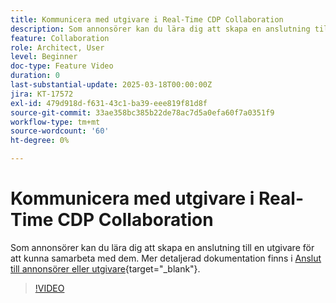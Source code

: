 ```yaml
---
title: Kommunicera med utgivare i Real-Time CDP Collaboration
description: Som annonsörer kan du lära dig att skapa en anslutning till en utgivare för att kunna samarbeta med dem.
feature: Collaboration
role: Architect, User
level: Beginner
doc-type: Feature Video
duration: 0
last-substantial-update: 2025-03-18T00:00:00Z
jira: KT-17572
exl-id: 479d918d-f631-43c1-ba39-eee819f81d8f
source-git-commit: 33ae358bc385b22de78ac7d5a0efa60f7a0351f9
workflow-type: tm+mt
source-wordcount: '60'
ht-degree: 0%

---
```


# Kommunicera med utgivare i Real-Time CDP Collaboration

Som annonsörer kan du lära dig att skapa en anslutning till en utgivare för att kunna samarbeta med dem. Mer detaljerad dokumentation finns i [Anslut till annonsörer eller utgivare](https://experienceleague.adobe.com/en/docs/real-time-cdp-collaboration/using/connect/establishing-connections){target="_blank"}.

>[!VIDEO](https://video.tv.adobe.com/v/3452218/?learn=on&enablevpops)
